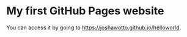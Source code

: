 # My first GitHub Pages website

You can access it by going to https://joshawotto.github.io/helloworld.
